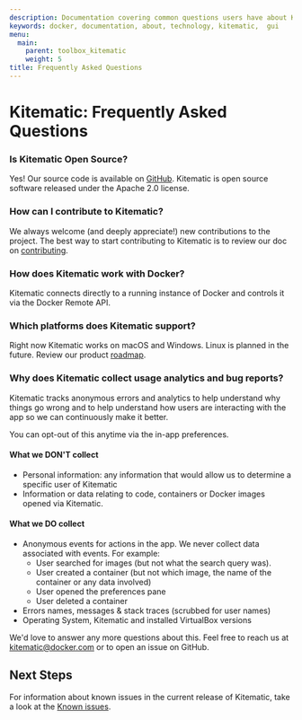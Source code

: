 ```yaml
---
description: Documentation covering common questions users have about Kitematic
keywords: docker, documentation, about, technology, kitematic,  gui
menu:
  main:
    parent: toolbox_kitematic
    weight: 5
title: Frequently Asked Questions
---
```


# Kitematic: Frequently Asked Questions

### Is Kitematic Open Source?

Yes! Our source code is available on
[GitHub](https://github.com/kitematic/kitematic). Kitematic is open source
software released under the Apache 2.0 license.

### How can I contribute to Kitematic?

We always welcome (and deeply appreciate!) new contributions to the project. The
best way to start contributing to Kitematic is to review our doc on <a href="https://github.com/kitematic/kitematic/blob/master/CONTRIBUTING.md">contributing</a>.

### How does Kitematic work with Docker?

Kitematic connects directly to a running instance of Docker and controls it via
the Docker Remote API.

### Which platforms does Kitematic support?

Right now Kitematic works on macOS and Windows. Linux is planned in the
future.  Review our product <a
href="https://github.com/kitematic/kitematic/blob/master/ROADMAP.md">roadmap</a>.

### Why does Kitematic collect usage analytics and bug reports?

Kitematic tracks anonymous errors and analytics to help understand why things go
wrong and to help understand how users are interacting with the app so we can
continuously make it better.

You can opt-out of this anytime via the in-app preferences.

#### What we DON'T collect

- Personal information: any information that would allow us to determine a
  specific user of Kitematic
- Information or data relating to code, containers or Docker images opened via
  Kitematic.

#### What we DO collect

- Anonymous events for actions in the app. We never collect data associated with
  events. For example:
  - User searched for images (but not what the search query was).
  - User created a container (but not which image, the name of the container or
    any data involved)
  - User opened the preferences pane
  - User deleted a container
- Errors names, messages & stack traces (scrubbed for user names)
- Operating System, Kitematic and installed VirtualBox versions

We'd love to answer any more questions about this. Feel free to reach us at
kitematic@docker.com or to open an issue on GitHub.

## Next Steps

For information about known issues in the current release of Kitematic, take a
look at the [Known issues](./known-issues.md).